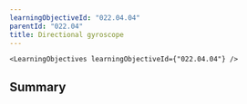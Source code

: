 ```yaml
---
learningObjectiveId: "022.04.04"
parentId: "022.04"
title: Directional gyroscope
---
```


```tsx eval
<LearningObjectives learningObjectiveId={"022.04.04"} />
```

## Summary
